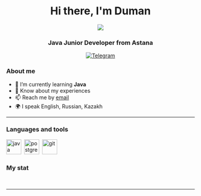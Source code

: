 <div id="header" align="center">
    <h1>Hi there, I'm  Duman </h1>
     <img src="https://i.gifer.com/6vIk.gif">
    <h3>Java Junior Developer from Astana</h3>
</div>

<div id="socials" align="center">
  
  <a href="https://t.me/khuangangsta">
    <img src="https://img.shields.io/badge/Telegram-blue?style=for-the-badge&logo=telegram&logoColor=white" alt="Telegram"/>
  </a>
</div>

### About me
- 🌱 I’m currently learning **Java**
- 📄 Know about my experiences 
- 📫 Reach me by [email](mailto:duman2k@gmail.com)
- 🌍 I speak English, Russian, Kazakh 

---

### Languages and tools

<img src="https://cdn.jsdelivr.net/gh/devicons/devicon/icons/java/java-original-wordmark.svg" title="java" width="40" height="40"/>&nbsp;
<img src="https://cdn.jsdelivr.net/gh/devicons/devicon/icons/postgresql/postgresql-original.svg" title="postgresql" width="40" height="40"/>&nbsp;
<img src="https://cdn.jsdelivr.net/gh/devicons/devicon/icons/git/git-plain.svg" title="git" width="40" height="40"/>&nbsp;



### My stat

<div id="stat" align="center">
    <img src="https://github-profile-summary-cards.vercel.app/api/cards/profile-details?username=duman2k&theme=github_dark" alt=""/>
    <img src="https://github-profile-summary-cards.vercel.app/api/cards/most-commit-language?username=duman2k&theme=github_dark" alt=""/>
     <img src="https://github-profile-summary-cards.vercel.app/api/cards/stats?username=duman2k&theme=github_dark" alt=""/>
</div>

---
